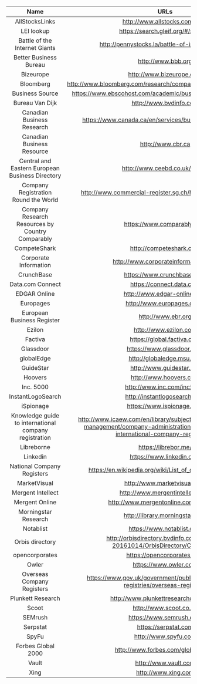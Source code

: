 | Name | URLs | 
|:---:|:---:|
| AllStocksLinks | http://www.allstocks.com/links |
| LEI lookup | https://search.gleif.org/#/search/ |
| Battle of the Internet Giants | http://pennystocks.la/battle-of-internet-giants |
| Better Business Bureau | http://www.bbb.org |
| Bizeurope | http://www.bizeurope.com |
| Bloomberg | http://www.bloomberg.com/research/company/overview/overview.asp |
| Business Source | https://www.ebscohost.com/academic/business-source-complete |
| Bureau Van Dijk | http://www.bvdinfo.com |
| Canadian Business Research | https://www.canada.ca/en/services/business/research.html |
| Canadian Business Resource | http://www.cbr.ca |
| Central and Eastern European Business Directory | http://www.ceebd.co.uk/ceebd |
| Company Registration Round the World | http://www.commercial-register.sg.ch/home/worldwide.html |
| Company Research Resources by Country Comparably | https://www.comparably.com |
| CompeteShark | http://competeshark.com |
| Corporate Information | http://www.corporateinformation.com |
| CrunchBase | https://www.crunchbase.com |
| Data.com Connect | https://connect.data.com |
| EDGAR Online | http://www.edgar-online.com |
| Europages | http://www.europages.co.uk |
| European Business Register | http://www.ebr.org |
| Ezilon | http://www.ezilon.com |
| Factiva | https://global.factiva.com |
| Glassdoor | https://www.glassdoor.com |
| globalEdge | http://globaledge.msu.edu |
| GuideStar | http://www.guidestar.org |
| Hoovers | http://www.hoovers.com |
| Inc. 5000 | http://www.inc.com/inc5000 |
| InstantLogoSearch | http://instantlogosearch.com |
| iSpionage | https://www.ispionage.com |
| Knowledge guide to international company registration | http://www.icaew.com/en/library/subject-gateways/business-management/company-administration/knowledge-guide-international-company-registration |
| Libreborne | https://librebor.me/ |
| Linkedin | https://www.linkedin.com |
| National Company Registers | https://en.wikipedia.org/wiki/List_of_company_registers |
| MarketVisual | http://www.marketvisual.com |
| Mergent Intellect | http://www.mergentintellect.com |
| Mergent Online | http://www.mergentonline.com/login.php |
| Morningstar Research | http://library.morningstar.com |
| Notablist | https://www.notablist.com |
| Orbis directory | http://orbisdirectory.bvdinfo.com/version-20161014/OrbisDirectory/Companies |
| opencorporates | https://opencorporates.com |
| Owler | https://www.owler.com |
| Overseas Company Registers | https://www.gov.uk/government/publications/overseas-registries/overseas-registries |
| Plunkett Research | http://www.plunkettresearchonline.com |
| Scoot | http://www.scoot.co.uk |
| SEMrush | https://www.semrush.com |
| Serpstat | https://serpstat.com |
| SpyFu | http://www.spyfu.com |
| Forbes Global 2000 | http://www.forbes.com/global2000/ |
| Vault | http://www.vault.com |
| Xing | http://www.xing.com |

